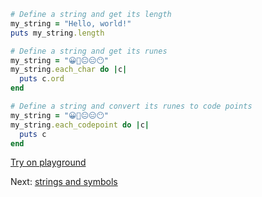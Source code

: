 ```rb
# Define a string and get its length
my_string = "Hello, world!"
puts my_string.length

# Define a string and get its runes
my_string = "😀🤔😐😑😶"
my_string.each_char do |c|
  puts c.ord
end

# Define a string and convert its runes to code points
my_string = "😀🤔😐😑😶"
my_string.each_codepoint do |c|
  puts c
end
```

[Try on playground](https://onecompiler.com/ruby/3yh7dhbz9)

Next: [strings and symbols](/2022/11/12/strings-and-symbols.html)
